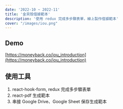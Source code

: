 ```yaml
---
date: '2022-10 ~ 2022-11'
title: '金貝殼借據範本'
description: '使用 redux 完成多步驟表單，線上製作借據範本'
cover: "/images/iou.png"
---
```

## Demo
[https://moneyback.co/iou_introduction](https://moneyback.co/iou_introduction)

## 使用工具
1. react-hook-form, redux 完成多步驟表單
2. react-pdf 生成範本
3. 串接 Google Drive、Google Sheet 保存生成範本